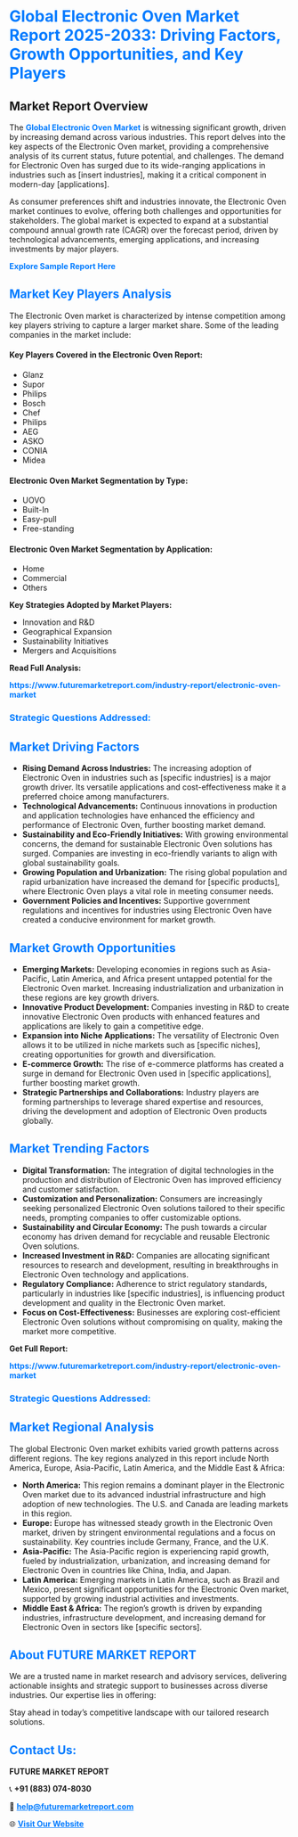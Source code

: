 <h1 style="color: #007BFF;">Global Electronic Oven Market Report 2025-2033: Driving Factors, Growth Opportunities, and Key Players</h1>

<section id="overview">
<h2>Market Report Overview</h2>
<p>The <a href="https://www.futuremarketreport.com/industry-report/electronic-oven-market" style="color: #007BFF; text-decoration: none;"><strong>Global Electronic Oven Market</strong></a> is witnessing significant growth, driven by increasing demand across various industries. This report delves into the key aspects of the Electronic Oven market, providing a comprehensive analysis of its current status, future potential, and challenges. The demand for Electronic Oven has surged due to its wide-ranging applications in industries such as [insert industries], making it a critical component in modern-day [applications].</p>
<p>As consumer preferences shift and industries innovate, the Electronic Oven market continues to evolve, offering both challenges and opportunities for stakeholders. The global market is expected to expand at a substantial compound annual growth rate (CAGR) over the forecast period, driven by technological advancements, emerging applications, and increasing investments by major players.</p>
</section>

<section id="overview">
<p><a href="https://www.futuremarketreport.com/request-sample/reportId=103872" style="color: #007BFF; text-decoration: none;"><strong>Explore Sample Report Here</strong></a></p>
</section>

<section id="key-players">
<h2 style="color: #007BFF;">Market Key Players Analysis</h2>
<p>The Electronic Oven market is characterized by intense competition among key players striving to capture a larger market share. Some of the leading companies in the market include:</p>
<h4>Key Players Covered in the Electronic Oven Report:</h4>
<ul><li>Glanz</li><li>Supor</li><li>Philips</li><li>Bosch</li><li>Chef</li><li>Philips</li><li>AEG</li><li>ASKO</li><li>CONIA</li><li>Midea</li></ul>
<h4>Electronic Oven Market Segmentation by Type:</h4>
<ul><li>UOVO</li><li>Built-In</li><li>Easy-pull</li><li>Free-standing</li></ul>

<h4>Electronic Oven Market Segmentation by Application:</h4>
<ul><li>Home</li><li>Commercial</li><li>Others</li></ul>
<p><strong>Key Strategies Adopted by Market Players:</strong></p>
<ul>
<li>Innovation and R&D</li>
<li>Geographical Expansion</li>
<li>Sustainability Initiatives</li>
<li>Mergers and Acquisitions</li>
</ul>
</section>

<section>
<p><strong>Read Full Analysis: </strong></p><a href="https://www.futuremarketreport.com/industry-report/electronic-oven-market" style="color: #007BFF; text-decoration: none;"><strong>https://www.futuremarketreport.com/industry-report/electronic-oven-market</strong></a>
<h3 style="color: #007BFF;">Strategic Questions Addressed:</h3>
</section>

<section id="driving-factors">
<h2 style="color: #007BFF;">Market Driving Factors</h2>
<ul>
<li><strong>Rising Demand Across Industries:</strong> The increasing adoption of Electronic Oven in industries such as [specific industries] is a major growth driver. Its versatile applications and cost-effectiveness make it a preferred choice among manufacturers.</li>
<li><strong>Technological Advancements:</strong> Continuous innovations in production and application technologies have enhanced the efficiency and performance of Electronic Oven, further boosting market demand.</li>
<li><strong>Sustainability and Eco-Friendly Initiatives:</strong> With growing environmental concerns, the demand for sustainable Electronic Oven solutions has surged. Companies are investing in eco-friendly variants to align with global sustainability goals.</li>
<li><strong>Growing Population and Urbanization:</strong> The rising global population and rapid urbanization have increased the demand for [specific products], where Electronic Oven plays a vital role in meeting consumer needs.</li>
<li><strong>Government Policies and Incentives:</strong> Supportive government regulations and incentives for industries using Electronic Oven have created a conducive environment for market growth.</li>
</ul>
</section>

<section id="growth-opportunities">
<h2 style="color: #007BFF;">Market Growth Opportunities</h2>
<ul>
<li><strong>Emerging Markets:</strong> Developing economies in regions such as Asia-Pacific, Latin America, and Africa present untapped potential for the Electronic Oven market. Increasing industrialization and urbanization in these regions are key growth drivers.</li>
<li><strong>Innovative Product Development:</strong> Companies investing in R&D to create innovative Electronic Oven products with enhanced features and applications are likely to gain a competitive edge.</li>
<li><strong>Expansion into Niche Applications:</strong> The versatility of Electronic Oven allows it to be utilized in niche markets such as [specific niches], creating opportunities for growth and diversification.</li>
<li><strong>E-commerce Growth:</strong> The rise of e-commerce platforms has created a surge in demand for Electronic Oven used in [specific applications], further boosting market growth.</li>
<li><strong>Strategic Partnerships and Collaborations:</strong> Industry players are forming partnerships to leverage shared expertise and resources, driving the development and adoption of Electronic Oven products globally.</li>
</ul>
</section>

<section id="trending-factors">
<h2 style="color: #007BFF;">Market Trending Factors</h2>
<ul>
<li><strong>Digital Transformation:</strong> The integration of digital technologies in the production and distribution of Electronic Oven has improved efficiency and customer satisfaction.</li>
<li><strong>Customization and Personalization:</strong> Consumers are increasingly seeking personalized Electronic Oven solutions tailored to their specific needs, prompting companies to offer customizable options.</li>
<li><strong>Sustainability and Circular Economy:</strong> The push towards a circular economy has driven demand for recyclable and reusable Electronic Oven solutions.</li>
<li><strong>Increased Investment in R&D:</strong> Companies are allocating significant resources to research and development, resulting in breakthroughs in Electronic Oven technology and applications.</li>
<li><strong>Regulatory Compliance:</strong> Adherence to strict regulatory standards, particularly in industries like [specific industries], is influencing product development and quality in the Electronic Oven market.</li>
<li><strong>Focus on Cost-Effectiveness:</strong> Businesses are exploring cost-efficient Electronic Oven solutions without compromising on quality, making the market more competitive.</li>
</ul>
</section>

<section>
<p><strong>Get Full Report: </strong></p><a href="https://www.futuremarketreport.com/industry-report/electronic-oven-market" style="color: #007BFF; text-decoration: none;"><strong>https://www.futuremarketreport.com/industry-report/electronic-oven-market</strong></a>
<h3 style="color: #007BFF;">Strategic Questions Addressed:</h3>
</section>


<section id="regional-analysis">
<h2 style="color: #007BFF;">Market Regional Analysis</h2>
<p>The global Electronic Oven market exhibits varied growth patterns across different regions. The key regions analyzed in this report include North America, Europe, Asia-Pacific, Latin America, and the Middle East & Africa:</p>
<ul>
<li><strong>North America:</strong> This region remains a dominant player in the Electronic Oven market due to its advanced industrial infrastructure and high adoption of new technologies. The U.S. and Canada are leading markets in this region.</li>
<li><strong>Europe:</strong> Europe has witnessed steady growth in the Electronic Oven market, driven by stringent environmental regulations and a focus on sustainability. Key countries include Germany, France, and the U.K.</li>
<li><strong>Asia-Pacific:</strong> The Asia-Pacific region is experiencing rapid growth, fueled by industrialization, urbanization, and increasing demand for Electronic Oven in countries like China, India, and Japan.</li>
<li><strong>Latin America:</strong> Emerging markets in Latin America, such as Brazil and Mexico, present significant opportunities for the Electronic Oven market, supported by growing industrial activities and investments.</li>
<li><strong>Middle East & Africa:</strong> The region’s growth is driven by expanding industries, infrastructure development, and increasing demand for Electronic Oven in sectors like [specific sectors].</li>
</ul>
</section>

<footer>
<h2 style="color: #007BFF;">About FUTURE MARKET REPORT</h2>
<p>We are a trusted name in market research and advisory services, delivering actionable insights and strategic support to businesses across diverse industries. Our expertise lies in offering:</p>

<p>Stay ahead in today’s competitive landscape with our tailored research solutions.</p>

<h2 style="color: #007BFF;">Contact Us:</h2>
<p><strong>FUTURE MARKET REPORT</strong></p>
<p>📞 <strong>+91 (883) 074-8030</strong></p>
<p>📧 <strong><a href="mailto:help@futuremarketreport.com" style="color: #007BFF;">help@futuremarketreport.com</a></strong></p>
<p>🌐 <strong><a href="https://www.futuremarketreport.com/" style="color: #007BFF;">Visit Our Website</a></strong></p>
</footer>